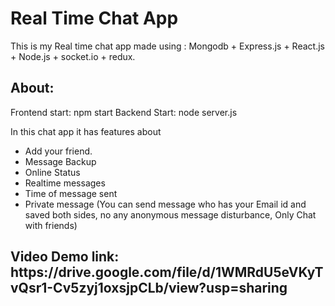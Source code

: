 <h1> Real Time Chat App </h1>

This is my Real time chat app made using : 
Mongodb + Express.js + React.js + Node.js + socket.io + redux.


<h2> About: </h2> 

Frontend start: npm start
Backend Start: node server.js

In this chat app it has features about 
<ul>

  <li>Add your friend.</li>
  <li>Message Backup</li>
  <li>Online Status</li>
  <li>Realtime messages</li>
  <li>Time of message sent</li>
  <li>Private message (You can send message who has your Email id and saved both sides, no any anonymous message disturbance, Only Chat with friends)</li>
</ul>

<h2>
  Video Demo link: https://drive.google.com/file/d/1WMRdU5eVKyTvQsr1-Cv5zyj1oxsjpCLb/view?usp=sharing
</h2>


